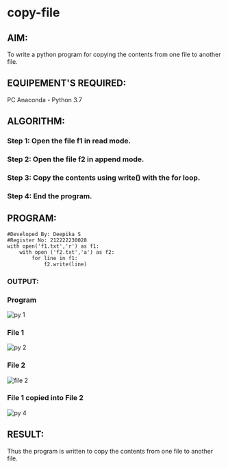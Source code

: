 # copy-file
## AIM:
To write a python program for copying the contents from one file to another file.
## EQUIPEMENT'S REQUIRED: 
PC
Anaconda - Python 3.7
## ALGORITHM: 
### Step 1: Open the file f1 in read mode.

### Step 2: Open the file f2 in append mode.
 
### Step 3: Copy the contents using write() with the for loop.

### Step 4: End the program.

## PROGRAM:
```
#Developed By: Deepika S
#Register No: 212222230028
with open('f1.txt','r') as f1:
    with open ('f2.txt','a') as f2:
        for line in f1:
            f2.write(line)
```
            

### OUTPUT:
### Program
![py 1](https://github.com/deepikasrinivasans/copy-file/assets/119393935/5493de85-9c06-4fd1-9320-9fdd079837c0)
### File 1
![py 2](https://github.com/deepikasrinivasans/copy-file/assets/119393935/f707ae7d-d7ad-4b83-87fd-fcb65f31c62c)
### File 2
![file 2](https://github.com/deepikasrinivasans/copy-file/assets/119393935/3cd8d772-34d4-42e5-847c-66193acd0981)
### File 1 copied into File 2
![py 4](https://github.com/deepikasrinivasans/copy-file/assets/119393935/ca716c0a-9ec8-46b8-a11b-50753acb43fa)
## RESULT:
Thus the program is written to copy the contents from one file to another file.
